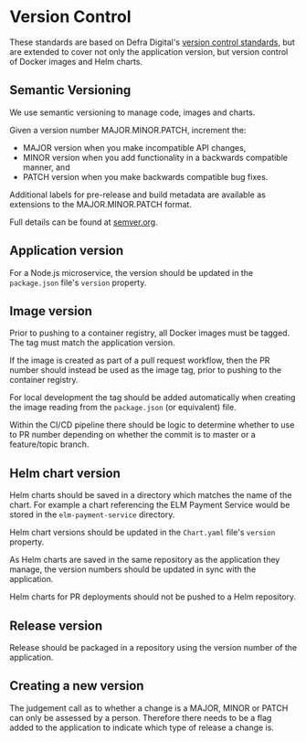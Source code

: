 # Version Control
These standards are based on Defra Digital's [version control standards](https://github.com/DEFRA/software-development-standards/blob/master/standards/version_control_standards.md), but are extended to cover not only the application version, but version control of Docker images and Helm charts.

## Semantic Versioning
We use semantic versioning to manage code, images and charts.

Given a version number MAJOR.MINOR.PATCH, increment the:
- MAJOR version when you make incompatible API changes,
- MINOR version when you add functionality in a backwards compatible manner, and
- PATCH version when you make backwards compatible bug fixes.

Additional labels for pre-release and build metadata are available as extensions to the MAJOR.MINOR.PATCH format.

Full details can be found at [semver.org](https://semver.org).

## Application version
For a Node.js microservice, the version should be updated in the `package.json` file's `version` property.

## Image version
Prior to pushing to a container registry, all Docker images must be tagged. The tag must match the application version.

If the image is created as part of a pull request workflow, then the PR number should instead be used as the image tag, prior to pushing to the container registry.

For local development the tag should be added automatically when creating the image reading from the `package.json` (or equivalent) file.

Within the CI/CD pipeline there should be logic to determine whether to use to PR number depending on whether the commit is to master or a feature/topic branch.

## Helm chart version
Helm charts should be saved in a directory which matches the name of the chart. For example a chart referencing the ELM Payment Service would be stored in the `elm-payment-service` directory.

Helm chart versions should be updated in the `Chart.yaml` file's `version` property.

As Helm charts are saved in the same repository as the application they manage, the version numbers should be updated in sync with the application.

Helm charts for PR deployments should not be pushed to a Helm repository.

## Release version
Release should be packaged in a repository using the version number of the application.

## Creating a new version
The judgement call as to whether a change is a MAJOR, MINOR or PATCH can only be assessed by a person. Therefore there needs to be a flag added to the application to indicate which type of release a change is.
